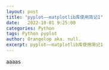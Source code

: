 ```yaml
---
layout: post
title: "pyplot——matplotlib库使用简记1"
date:   2022-10-01 9:25:00
categories: Python
tags: Python pyplot
author: Orangelop aka. null.
excerpt: pyplot——matplotlib库使用简记1
---
```


aaaas